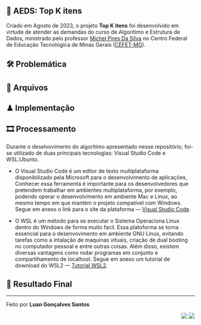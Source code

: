  <section>   
    <h1>📢 AEDS: Top K itens</h1>   
    <p>
        Criado em Agosto de 2023, o projeto <strong>Top K itens</strong> foi desenvolvido em virtude de atender as demandas do curso de Algoritimo e Estrutura de Dados, ministrado pelo professor <a href="https://www.linkedin.com/in/michelpiressilva/?originalSubdomain=br" target="_blank">Michel Pires Da Silva</a> no Centro Federal de Educação Tecnológica de Minas Gerais (<a href="https://www.divinopolis.cefetmg.br/" target="_blank">CEFET-MG</a>).
    </p>
</section>
<section>
    <h2>🛠 Problemática</h2>
<section>
<section>
    <h2>📩 Arquivos</h2>
</section>
<section>
    <h2>♟ Implementação</h2>
</section>
<section>
    <h2>🎞 Processamento</h2>
    <p>
        Durante o deselvovimento do algoritimo apresentado nesse repositório, foi-se utilizado de duas principais tecnologias: Visual Studio Code e WSL:Ubunto.
    </p>
    <ul>
        <li>    
            <p>
                O Visual Studio Code é um editor de texto multiplataforma disponibilizado pela Microsoft para o desenvolvimento de aplicações, Conhecer essa ferramenta é importante para os desenvolvedores que pretendem trabalhar em ambientes multiplataforma, por exemplo,  podendo operar o desenvolvimento em ambiente Mac e Linux, ao mesmo tempo em que mantém o projeto compatível com Windows. Segue em anexo o link para o site da plataforma — <a href="https://code.visualstudio.com/" target="_blank">Visual Studio Code</a>.
            </p>
        </li>
        <li>
            <p>O WSL é um método para se executar o Sistema Operaciona Linux dentro do Windows de forma muito facil. Essa platoforma se torna essencial para o desenvovimento em ambiente GNU Linux, evitando tarefas como a intalação de maquinas vituais, criação de dual booting no computador pessoal e entre outras coisas. Além disso, existem diversas vantagens como rodar programas em conjunto e compartihamento de localhost. Segue em anexo um  tutorial de download do WSL2 — <a href="https://youtu.be/hd6lxt5iVsg" target="_blank">Tutorial WSL2</a>.</p>
        </li>
    </ul>
</section>
<section>
    <h2>🙌 Resultado Final</h2>
</section>
<section>
    <hr size="0.5">
    <div>
          <p>
           Feito por <strong>Luan Gonçalves Santos</strong>     
         </p>
         <p align="right">
          <a href="https://www.linkedin.com/in/luan-santos-9bb01920b/" taget="_blank"><img src="https://img.shields.io/badge/LinkedIn-0077B5?style=for-the-badge&logo=linkedin&logoColor=white"></a>
        <a href="https://www.instagram.com/luann_gsantos/" taget="_blank"><img src="https://img.shields.io/badge/Instagram-E4405F?style=for-the-badge&logo=instagram&logoColor=white"></a>
        <p>
    </div>
</section>